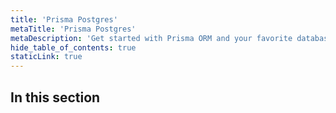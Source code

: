 ```yaml
---
title: 'Prisma Postgres'
metaTitle: 'Prisma Postgres'
metaDescription: 'Get started with Prisma ORM and your favorite database. Learn about data modeling, migrations and querying.'
hide_table_of_contents: true
staticLink: true
---
```


## In this section

<!-- Subsections -->
